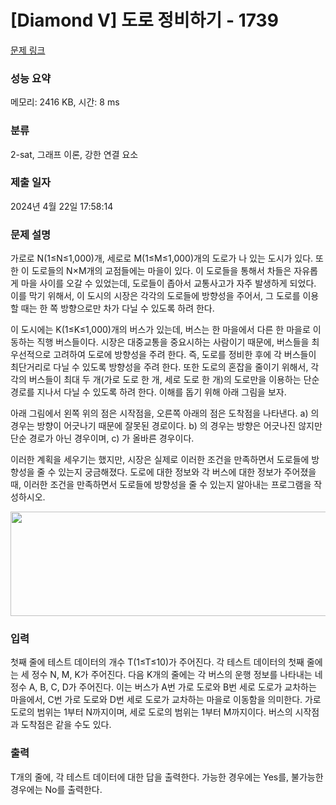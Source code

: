 # [Diamond V] 도로 정비하기 - 1739 

[문제 링크](https://www.acmicpc.net/problem/1739) 

### 성능 요약

메모리: 2416 KB, 시간: 8 ms

### 분류

2-sat, 그래프 이론, 강한 연결 요소

### 제출 일자

2024년 4월 22일 17:58:14

### 문제 설명

<p>가로로 N(1≤N≤1,000)개, 세로로 M(1≤M≤1,000)개의 도로가 나 있는 도시가 있다. 또한 이 도로들의 N×M개의 교점들에는 마을이 있다. 이 도로들을 통해서 차들은 자유롭게 마을 사이를 오갈 수 있었는데, 도로들이 좁아서 교통사고가 자주 발생하게 되었다. 이를 막기 위해서, 이 도시의 시장은 각각의 도로들에 방향성을 주어서, 그 도로를 이용할 때는 한 쪽 방향으로만 차가 다닐 수 있도록 하려 한다.</p>

<p>이 도시에는 K(1≤K≤1,000)개의 버스가 있는데, 버스는 한 마을에서 다른 한 마을로 이동하는 직행 버스들이다. 시장은 대중교통을 중요시하는 사람이기 때문에, 버스들을 최우선적으로 고려하여 도로에 방향성을 주려 한다. 즉, 도로를 정비한 후에 각 버스들이 최단거리로 다닐 수 있도록 방향성을 주려 한다. 또한 도로의 혼잡을 줄이기 위해서, 각각의 버스들이 최대 두 개(가로 도로 한 개, 세로 도로 한 개)의 도로만을 이용하는 단순 경로를 지나서 다닐 수 있도록 하려 한다. 이해를 돕기 위해 아래 그림을 보자.</p>

<p>아래 그림에서 왼쪽 위의 점은 시작점을, 오른쪽 아래의 점은 도착점을 나타낸다. a) 의 경우는 방향이 어긋나기 때문에 잘못된 경로이다. b) 의 경우는 방향은 어긋나진 않지만 단순 경로가 아닌 경우이며, c) 가 올바른 경우이다.</p>

<p>이러한 계획을 세우기는 했지만, 시장은 실제로 이러한 조건을 만족하면서 도로들에 방향성을 줄 수 있는지 궁금해졌다. 도로에 대한 정보와 각 버스에 대한 정보가 주어졌을 때, 이러한 조건을 만족하면서 도로들에 방향성을 줄 수 있는지 알아내는 프로그램을 작성하시오.</p>

<p style="text-align:center"><img alt="" src="https://www.acmicpc.net/JudgeOnline/upload/201006/doro(1).png" style="height:167px; width:511px"></p>

### 입력 

 <p>첫째 줄에 테스트 데이터의 개수 T(1≤T≤10)가 주어진다. 각 테스트 데이터의 첫째 줄에는 세 정수 N, M, K가 주어진다. 다음 K개의 줄에는 각 버스의 운행 정보를 나타내는 네 정수 A, B, C, D가 주어진다. 이는 버스가 A번 가로 도로와 B번 세로 도로가 교차하는 마을에서, C번 가로 도로와 D번 세로 도로가 교차하는 마을로 이동함을 의미한다. 가로 도로의 범위는 1부터 N까지이며, 세로 도로의 범위는 1부터 M까지이다. 버스의 시작점과 도착점은 같을 수도 있다.</p>

### 출력 

 <p>T개의 줄에, 각 테스트 데이터에 대한 답을 출력한다. 가능한 경우에는 Yes를, 불가능한 경우에는 No를 출력한다.</p>

